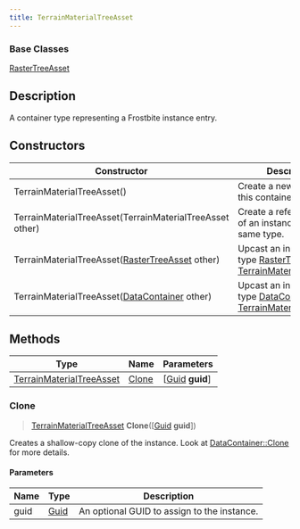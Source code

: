 ```yaml
---
title: TerrainMaterialTreeAsset
---
```

### Base Classes

[RasterTreeAsset](/vext/ref/fb/rastertreeasset/)

## Description

A container type representing a Frostbite instance entry.

## Constructors

| Constructor                                                                         | Description                                                                                                                             |
| ----------------------------------------------------------------------------------- | --------------------------------------------------------------------------------------------------------------------------------------- |
| TerrainMaterialTreeAsset()                                                          | Create a new instance of this container type.                                                                                           |
| TerrainMaterialTreeAsset(TerrainMaterialTreeAsset other)                            | Create a reference copy of an instance of the same type.                                                                                |
| TerrainMaterialTreeAsset([RasterTreeAsset](/vext/ref/fb/rastertreeasset/) other)                  | Upcast an instance of type [RasterTreeAsset](/vext/ref/fb/rastertreeasset/) to [TerrainMaterialTreeAsset](/vext/ref/fb/terrainmaterialtreeasset/).                  |
| TerrainMaterialTreeAsset([DataContainer](/vext/ref/shared/class/datacontainer) other) | Upcast an instance of type [DataContainer](/vext/ref/shared/class/datacontainer) to [TerrainMaterialTreeAsset](/vext/ref/fb/terrainmaterialtreeasset/). |

## Methods

| Type                                                 | Name            | Parameters                                     |
| ---------------------------------------------------- | --------------- | ---------------------------------------------- |
| [TerrainMaterialTreeAsset](/vext/ref/fb/terrainmaterialtreeasset/) | [Clone](#clone) | \[[Guid](/vext/ref/shared/class/guid) **guid**\] |

### Clone

> [TerrainMaterialTreeAsset](/vext/ref/fb/terrainmaterialtreeasset/) **Clone**(\[[Guid](/vext/ref/shared/class/guid) **guid**\])

Creates a shallow-copy clone of the instance. Look at [DataContainer::Clone](/vext/ref/shared/class/datacontainer#clone) for more details.

#### Parameters

| Name | Type         | Description                                 |
| ---- | ------------ | ------------------------------------------- |
| guid | [Guid](/vext/ref/shared/class/guid/) | An optional GUID to assign to the instance. |
